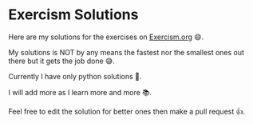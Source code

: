 # Exercism Solutions

Here are my solutions for the exercises on [Exercism.org](http://exercism.org/) :smile:.

My solutions is NOT by any means the fastest nor the smallest ones out there but it gets the job done :sweat_smile:.

Currently I have only python solutions :snake:.

I will add more as I learn more and more :books:.

Feel free to edit the solution for better ones then make a pull request :thumbsup:.
